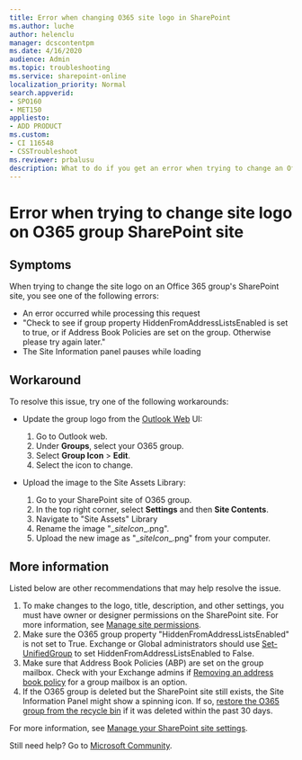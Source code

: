 ```yaml
---
title: Error when changing O365 site logo in SharePoint
ms.author: luche
author: helenclu
manager: dcscontentpm
ms.date: 4/16/2020
audience: Admin
ms.topic: troubleshooting
ms.service: sharepoint-online
localization_priority: Normal
search.appverid:
- SPO160
- MET150
appliesto:
- ADD PRODUCT
ms.custom: 
- CI 116548
- CSSTroubleshoot 
ms.reviewer: prbalusu 
description: What to do if you get an error when trying to change an Office 365 site logo in SharePoint. 
---
```


# Error when trying to change site logo on O365 group SharePoint site

## Symptoms

When trying to change the site logo on an Office 365 group's SharePoint site, you see one of the following errors:

- An error occurred while processing this request
- "Check to see if group property HiddenFromAddressListsEnabled is set to true, or if Address Book Policies are set on the group. Otherwise please try again later."
- The Site Information panel pauses while loading

## Workaround

To resolve this issue, try one of the following workarounds:

- Update the group logo from the [Outlook Web](https://outlook.office.com/) UI:
    1. Go to Outlook web. 
    2. Under  **Groups**, select your O365 group.
    3. Select **Group Icon** > **Edit**.
    4. Select the icon to change.

- Upload the image to the Site Assets Library:
    1. Go to your SharePoint site of O365 group.
    2. In the top right corner, select **Settings** and then **Site Contents**.
    3. Navigate to "Site Assets" Library
    4. Rename the image "\__siteIcon__.png".
    5. Upload the new image as "\__siteIcon__.png" from your computer.

## More information

Listed below are other recommendations that may help resolve the issue.

1. To make changes to the logo, title, description, and other settings, you must have owner or designer permissions on the SharePoint site. For more information, see [Manage site permissions](https://support.office.com/article/manage-your-sharepoint-site-settings-8376034d-d0c7-446e-9178-6ab51c58df42?ui=en-US&rs=en-US&ad=US#__bkmkmngsitepermissions).
2. Make sure the O365 group property "HiddenFromAddressListsEnabled" is not set to True. Exchange or Global administrators should use [Set-UnifiedGroup](/powershell/module/exchange/users-and-groups/set-unifiedgroup?view=exchange-ps&preserve-view=true) to set HiddenFromAddressListsEnabled to False.
3. Make sure that Address Book Policies (ABP) are set on the group mailbox. Check with your Exchange admins if [Removing an address book policy](/exchange/address-books/address-book-policies/remove-an-address-book-policy) for a group mailbox is an option. 
4. If the O365 group is deleted but the SharePoint site still exists, the Site Information Panel might show a spinning icon. If so, [restore the O365 group from the recycle bin](/microsoft-365/admin/create-groups/restore-deleted-group?view=o365-worldwide&preserve-view=true) if it was deleted within the past 30 days. 

For more information, see [Manage your SharePoint site settings](https://support.office.com/article/manage-your-sharepoint-site-settings-8376034d-d0c7-446e-9178-6ab51c58df42?ui=en-US&rs=en-US&ad=US).


Still need help? Go to [Microsoft Community](https://answers.microsoft.com/).